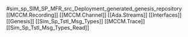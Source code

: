 #sim_sp_SIM_SP_MFR_src_Deployment_generated_genesis_repository
[[MCCM.Recording]]
[[MCCM.Channel]]
[[Ada.Streams]]
[[Interfaces]]
[[Genesis]]
[[Sim_Sp_Tstl_Msg_Types]]
[[MCCM.Trace]]
[[Sim_Sp_Tstl_Msg_Types_Read]]
